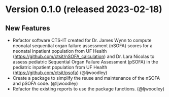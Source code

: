 # Version 0.1.0 (released 2023-02-18)

## New Features
- Refactor software CTS-IT created for Dr. James Wynn to compute neonatal sequential organ failure assessment (nSOFA) scores for a neonatal inpatient population from UF Health (https://github.com/ctsit/nSOFA_calculation) and Dr. Lara Nicolas to assess pediatric Sequential Organ Failure Assessment (pSOFA) in the pediatric inpatient population from UF Health (https://github.com/ctsit/psofa) (@ljwoodley)
- Create a package to simplify the reuse and maintenance of the nSOFA and pSOFA code. (@ljwoodley)
- Refactor the existing reports to use the package functions. (@ljwoodley)
